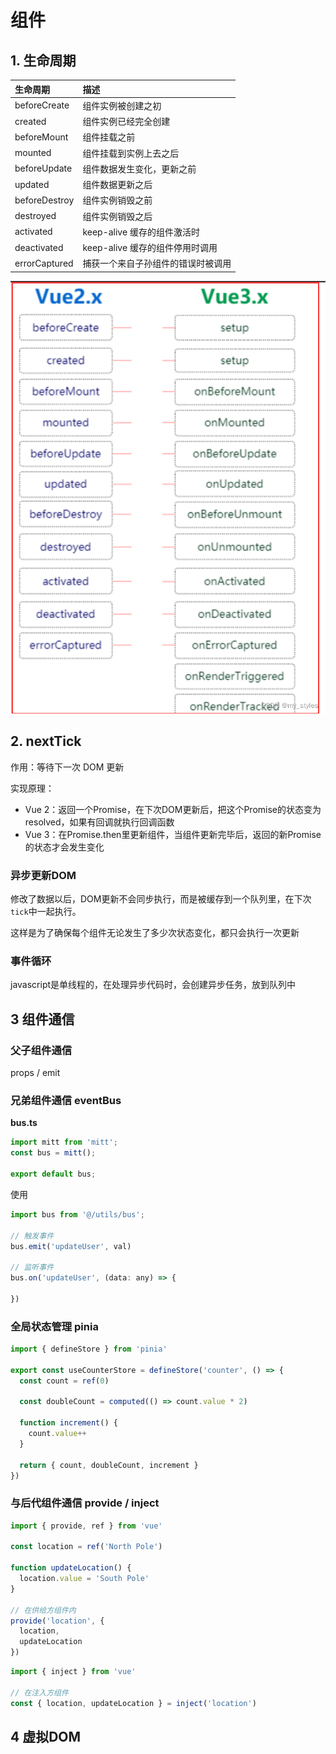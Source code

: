 # 组件

## 1. 生命周期

| 生命周期      | 描述                               |
| :------------ | :--------------------------------- |
| beforeCreate  | 组件实例被创建之初                 |
| created       | 组件实例已经完全创建               |
| beforeMount   | 组件挂载之前                       |
| mounted       | 组件挂载到实例上去之后             |
| beforeUpdate  | 组件数据发生变化，更新之前         |
| updated       | 组件数据更新之后                   |
| beforeDestroy | 组件实例销毁之前                   |
| destroyed     | 组件实例销毁之后                   |
| activated     | keep-alive 缓存的组件激活时        |
| deactivated   | keep-alive 缓存的组件停用时调用    |
| errorCaptured | 捕获一个来自子孙组件的错误时被调用 |

![生命周期](../../../assets/images/Vue3/生命周期.png)

## 2. nextTick 

作用：等待下一次 DOM 更新

实现原理：

- Vue 2：返回一个Promise，在下次DOM更新后，把这个Promise的状态变为resolved，如果有回调就执行回调函数
- Vue 3：在Promise.then里更新组件，当组件更新完毕后，返回的新Promise的状态才会发生变化

### 异步更新DOM

修改了数据以后，DOM更新不会同步执行，而是被缓存到一个队列里，在下次`tick`中一起执行。

这样是为了确保每个组件无论发生了多少次状态变化，都只会执行一次更新

### 事件循环

javascript是单线程的，在处理异步代码时，会创建异步任务，放到队列中



## 3 组件通信

### 父子组件通信

props / emit

### 兄弟组件通信 eventBus

**bus.ts**

```js
import mitt from 'mitt';
const bus = mitt();

export default bus;
```

使用

```js
import bus from '@/utils/bus';

// 触发事件
bus.emit('updateUser', val)

// 监听事件
bus.on('updateUser', (data: any) => {
    
})
```

### 全局状态管理 pinia

```js
import { defineStore } from 'pinia'

export const useCounterStore = defineStore('counter', () => {
  const count = ref(0)
  
  const doubleCount = computed(() => count.value * 2)
  
  function increment() {
    count.value++
  }

  return { count, doubleCount, increment }
})
```

### 与后代组件通信 provide / inject

```js
import { provide, ref } from 'vue'

const location = ref('North Pole')

function updateLocation() {
  location.value = 'South Pole'
}

// 在供给方组件内
provide('location', {
  location,
  updateLocation
})
```

```js
import { inject } from 'vue'

// 在注入方组件
const { location, updateLocation } = inject('location')
```



## 4 虚拟DOM
